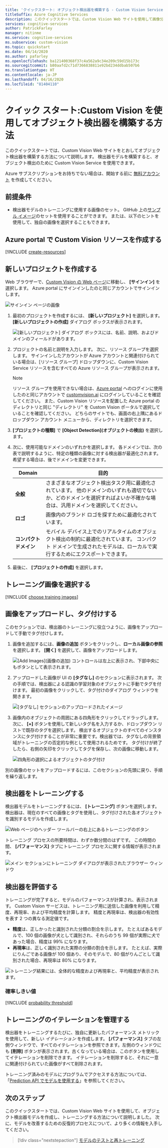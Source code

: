```yaml
---
title: 'クイックスタート: オブジェクト検出器を構築する - Custom Vision Service'
titleSuffix: Azure Cognitive Services
description: このクイックスタートでは、Custom Vision Web サイトを使用して画像分類モデルを作成する方法について説明します。
services: cognitive-services
author: PatrickFarley
manager: nitinme
ms.service: cognitive-services
ms.subservice: custom-vision
ms.topic: quickstart
ms.date: 04/14/2020
ms.author: pafarley
ms.openlocfilehash: ba121400368f37c4a562a9c34e209c59d15b173c
ms.sourcegitcommit: b80aafd2c71d7366838811e92bd234ddbab507b6
ms.translationtype: HT
ms.contentlocale: ja-JP
ms.lasthandoff: 04/16/2020
ms.locfileid: "81404110"
---
```

# <a name="quickstart-how-to-build-an-object-detector-with-custom-vision"></a>クイック スタート:Custom Vision を使用してオブジェクト検出器を構築する方法

このクイックスタートでは、Custom Vision Web サイトをとおしてオブジェクト検出器を構築する方法について説明します。 検出器モデルを構築すると、オブジェクト検出のために Custom Vision Service を使用できます。

Azure サブスクリプションをお持ちでない場合は、開始する前に [無料アカウント](https://azure.microsoft.com/free/?WT.mc_id=A261C142F) を作成してください。

## <a name="prerequisites"></a>前提条件

- 検出器モデルのトレーニングに使用する画像のセット。 GitHub 上の[サンプル イメージ](https://github.com/Azure-Samples/cognitive-services-python-sdk-samples/tree/master/samples/vision/images)のセットを使用することができます。 または、以下のヒントを使用して、独自の画像を選択することもできます。

## <a name="create-custom-vision-resources-in-the-azure-portal"></a>Azure portal で Custom Vision リソースを作成する

[!INCLUDE [create-resources](includes/create-resources.md)]

## <a name="create-a-new-project"></a>新しいプロジェクトを作成する

Web ブラウザーで、[Custom Vision の Web ページ](https://customvision.ai)に移動し、 __[サインイン]__ を選択します。 Azure portal にサインインしたのと同じアカウントでサインインします。

![サインイン ページの画像](./media/browser-home.png)


1. 最初のプロジェクトを作成するには、 **[新しいプロジェクト]** を選択します。 **[新しいプロジェクトの作成]** ダイアログ ボックスが表示されます。

    ![[新しいプロジェクト] ダイアログ ボックスには、名前、説明、およびドメインのフィールドがあります。](./media/get-started-build-detector/new-project.png)

1. プロジェクトの名前と説明を入力します。 次に、リソース グループを選択します。 サインインしたアカウントが Azure アカウントと関連付けられている場合は、[リソース グループ] ドロップダウンに、Custom Vision Service リソースを含むすべての Azure リソース グループが表示されます。 

   > [!NOTE]
   > リソース グループを使用できない場合は、[Azure portal](https://portal.azure.com/) へのログインに使用したのと同じアカウントで [customvision.ai](https://customvision.ai) にログインしていることを確認してください。 また、Custom Vision リソースを配置した Azure portal のディレクトリと同じ "ディレクトリ" を Custom Vision ポータルで選択していることを確認してください。 どちらのサイトでも、画面の右上隅にあるドロップダウン アカウント メニューから、ディレクトリを選択できます。 

1. __[プロジェクトの種類]__ で __[Object Detection]\(オブジェクトの検出\)__ を選択します。

1. 次に、使用可能なドメインのいずれかを選択します。 各ドメインでは、次の表で説明するように、特定の種類の画像に対する検出器が最適化されます。 希望する場合は、後でドメインを変更できます。

    |Domain|目的|
    |---|---|
    |__全般__| さまざまなオブジェクト検出タスク用に最適化されています。 他のドメインのいずれも適切でないか、どのドメインを選択すればよいか不確かな場合は、汎用ドメインを選択してください。 |
    |__ロゴ__|画像内のブランド ロゴを探すために最適化されています。|
    |__コンパクト ドメイン__| モバイル デバイス上でのリアルタイムのオブジェクト検出の制約に最適化されています。 コンパクト ドメインで生成されたモデルは、ローカルで実行するためにエクスポートできます。|

1. 最後に、 __[プロジェクトの作成]__ を選択します。

## <a name="choose-training-images"></a>トレーニング画像を選択する

[!INCLUDE [choose training images](includes/choose-training-images.md)]

## <a name="upload-and-tag-images"></a>画像をアップロードし、タグ付けする

このセクションでは、検出器のトレーニングに役立つように、画像をアップロードして手動でタグ付けします。 

1. 画像を追加するには、__画像の追加__ ボタンをクリックし、__ローカル画像の参照__ を選択します。 __[開く]__ を選択して、画像をアップロードします。

    ![[Add Images]\(画像の追加) コントロールは左上に表示され、下部中央にもボタンとして表示されます。](./media/get-started-build-detector/add-images.png)

1. アップロードした画像が UI の **[タグなし]** のセクションに表示されます。 次の手順では、検出器による認識の学習対象のオブジェクトに手動でタグを付けます。 最初の画像をクリックして、タグ付けのダイアログ ウィンドウを開きます。 

    ![[タグなし] セクションのアップロードされたイメージ](./media/get-started-build-detector/images-untagged.png)

1. 画像内のオブジェクトの周囲にある四角形をクリックしてドラッグします。 次に、 **[+]** ボタンを使用して新しいタグ名を入力するか、ドロップダウン リストで既存のタグを選択します。 検出するオブジェクトのすべてのインスタンスにタグ付けすることが非常に重要です。検出器では、タグなしの背景領域がトレーニングの否定的な例として使用されるためです。 タグ付けが終了したら、右側の矢印をクリックしてタグを保存し、次の画像に移動します。

    ![四角形の選択によるオブジェクトのタグ付け](./media/get-started-build-detector/image-tagging.png)

別の画像のセットをアップロードするには、このセクションの先頭に戻り、手順を繰り返します。

## <a name="train-the-detector"></a>検出器をトレーニングする

検出器モデルをトレーニングするには、 **[トレーニング]** ボタンを選択します。 検出器は、現在のすべての画像とタグを使用し、タグ付けされた各オブジェクトを識別するモデルを作成します。

![Web ページのヘッダー ツールバーの右上にあるトレーニングのボタン](./media/getting-started-build-a-classifier/train01.png)

トレーニング プロセスの所要時間は、わずか数分間のはずです。 この時間の間、 **[パフォーマンス]** タブにトレーニング プロセスに関する情報が表示されます。

![メイン セクションにトレーニング ダイアログが表示されたブラウザー ウィンドウ](./media/get-started-build-detector/training.png)

## <a name="evaluate-the-detector"></a>検出器を評価する

トレーニングが完了すると、モデルのパフォーマンスが計算され、表示されます。 Custom Vision サービスは、トレーニング用に送信した画像を利用して精度、再現率、および平均精度を計算します。 精度と再現率は、検出器の有効性を表す 2 つの異なる測定値です。

- **精度**は、正しかったと識別された分類の割合を示します。 たとえばあるモデルで、100 個の画像が犬として識別され、それらのうち 99 個が実際に犬であった場合、精度は 99% になります。
- **再現率**は、正しく識別された実際の分類の割合を示します。 たとえば、実際にりんごである画像が 100 個あり、そのモデルで、80 個がりんごとして識別された場合、再現率は 80% になります。

![トレーニング結果には、全体的な精度および再現率と、平均精度が表示されます。](./media/get-started-build-detector/trained-performance.png)

### <a name="probability-threshold"></a>確率しきい値

[!INCLUDE [probability threshold](includes/probability-threshold.md)]

## <a name="manage-training-iterations"></a>トレーニングのイテレーションを管理する

検出器をトレーニングするたびに、独自に更新したパフォーマンス メトリックを使用して、新しい _イテレーション_ を作成します。 **[パフォーマンス]** タブの左側ウィンドウで、すべてのイテレーションを参照できます。左側のウィンドウにも **[削除]** ボタンが表示されます。古くなっている場合は、このボタンを使用してイテレーションを削除できます。 イテレーションを削除すると、それに一意に関連付けられていた画像がすべて削除されます。

トレーニング済みのモデルにプログラムでアクセスする方法については、「[Prediction API でモデルを使用する](./use-prediction-api.md)」を参照してください。

## <a name="next-steps"></a>次のステップ

このクイックスタートでは、Custom Vision Web サイトを使用して、オブジェクト検出器モデルを作成し、トレーニングする方法について説明しました。 次に、モデルを改善するための反復的プロセスについて、より多くの情報を入手してください。

> [!div class="nextstepaction"]
> [モデルのテストと再トレーニング](test-your-model.md)

